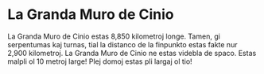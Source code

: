 # La Granda Muro de Cinio

La Granda Muro de Cinio estas 8,850 kilometroj longe. Tamen, gi serpentumas kaj
turnas, tial la distanco de la finpunkto estas fakte nur 2,900 kilometroj. La
Granda Muro de Cinio ne estas videbla de spaco. Estas malpli ol 10 metroj large!
Plej domoj estas pli largaj ol tio!
